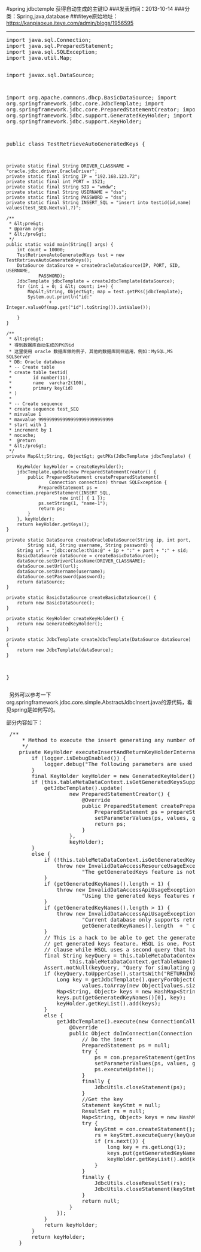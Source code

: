 #spring jdbctemple 获得自动生成的主键ID
###发表时间：2013-10-14
###分类：Spring,java,database
###iteye原始地址：<a href="https://kanpiaoxue.iteye.com/admin/blogs/1956595" target="_blank">https://kanpiaoxue.iteye.com/admin/blogs/1956595</a>

---

<div class="iteye-blog-content-contain" style="font-size: 14px;"> 
 <pre name="code" class="java">import java.sql.Connection;
import java.sql.PreparedStatement;
import java.sql.SQLException;
import java.util.Map;

import javax.sql.DataSource;

import org.apache.commons.dbcp.BasicDataSource;
import org.springframework.jdbc.core.JdbcTemplate;
import org.springframework.jdbc.core.PreparedStatementCreator;
import org.springframework.jdbc.support.GeneratedKeyHolder;
import org.springframework.jdbc.support.KeyHolder;

public class TestRetrieveAutoGeneratedKeys {

	private static final String DRIVER_CLASSNAME = "oracle.jdbc.driver.OracleDriver";
	private static final String IP = "192.168.123.72";
	private static final int PORT = 1521;
	private static final String SID = "wmdw";
	private static final String USERNAME = "dss";
	private static final String PASSWORD = "dss";
	private static final String INSERT_SQL = "insert into testid(id,name) values(test_SEQ.Nextval,?)";

	/**
	 * &lt;pre&gt;
	 * @param args
	 * &lt;/pre&gt;
	 */
	public static void main(String[] args) {
		int count = 10000;
		TestRetrieveAutoGeneratedKeys test = new TestRetrieveAutoGeneratedKeys();
		DataSource dataSource = createOracleDataSource(IP, PORT, SID, USERNAME,
				PASSWORD);
		JdbcTemplate jdbcTemplate = createJdbcTemplate(dataSource);
		for (int i = 0; i &lt; count; i++) {
			Map&lt;String, Object&gt; map = test.getPKs(jdbcTemplate);
			System.out.println("id:"
					+ Integer.valueOf(map.get("id").toString()).intValue());

		}
	}

	/**
	 * &lt;pre&gt;
	 * 得到数据库自动生成的PK的id
	 * 这里使用 oracle 数据库做的例子，其他的数据库同样适用，例如：MySQL,MS SQLServer
	 * DB: Oracle database
	 * -- Create table
	 * create table testid(
	 *        id number(11),
	 *        name  varchar2(100),
	 *        primary key(id)
	 * )
	 * 
	 * -- Create sequence 
	 * create sequence test_SEQ
	 * minvalue 1
	 * maxvalue 9999999999999999999999999999
	 * start with 1
	 * increment by 1
	 * nocache;
	 *  @return
	 * &lt;/pre&gt;
	 */
	private Map&lt;String, Object&gt; getPKs(JdbcTemplate jdbcTemplate) {

		KeyHolder keyHolder = createKeyHolder();
		jdbcTemplate.update(new PreparedStatementCreator() {
			public PreparedStatement createPreparedStatement(
					Connection connection) throws SQLException {
				PreparedStatement ps = connection.prepareStatement(INSERT_SQL,
						new int[] { 1 });
				ps.setString(1, "name-1");
				return ps;
			}
		}, keyHolder);
		return keyHolder.getKeys();
	}

	private static DataSource createOracleDataSource(String ip, int port,
			String sid, String username, String password) {
		String url = "jdbc:oracle:thin:@" + ip + ":" + port + ":" + sid;
		BasicDataSource dataSource = createBasicDataSource();
		dataSource.setDriverClassName(DRIVER_CLASSNAME);
		dataSource.setUrl(url);
		dataSource.setUsername(username);
		dataSource.setPassword(password);
		return dataSource;
	}

	private static BasicDataSource createBasicDataSource() {
		return new BasicDataSource();
	}

	private static KeyHolder createKeyHolder() {
		return new GeneratedKeyHolder();
	}

	private static JdbcTemplate createJdbcTemplate(DataSource dataSource) {
		return new JdbcTemplate(dataSource);
	}

}</pre> 
 <p>&nbsp; 另外可以参考一下org.springframework.jdbc.core.simple.AbstractJdbcInsert.java的源代码，看见spring是如何写的。</p> 
 <p>部分内容如下：</p> 
 <pre name="code" class="java">	/**
	 * Method to execute the insert generating any number of keys
	 */
	private KeyHolder executeInsertAndReturnKeyHolderInternal(final List&lt;Object&gt; values) {
		if (logger.isDebugEnabled()) {
			logger.debug("The following parameters are used for call " + getInsertString() + " with: " + values);
		}
		final KeyHolder keyHolder = new GeneratedKeyHolder();
		if (this.tableMetaDataContext.isGetGeneratedKeysSupported()) {
			getJdbcTemplate().update(
					new PreparedStatementCreator() {
						@Override
						public PreparedStatement createPreparedStatement(Connection con) throws SQLException {
							PreparedStatement ps = prepareStatementForGeneratedKeys(con);
							setParameterValues(ps, values, getInsertTypes());
							return ps;
						}
					},
					keyHolder);
		}
		else {
			if (!this.tableMetaDataContext.isGetGeneratedKeysSimulated()) {
				throw new InvalidDataAccessResourceUsageException(
						"The getGeneratedKeys feature is not supported by this database");
			}
			if (getGeneratedKeyNames().length &lt; 1) {
				throw new InvalidDataAccessApiUsageException("Generated Key Name(s) not specified. " +
						"Using the generated keys features requires specifying the name(s) of the generated column(s)");
			}
			if (getGeneratedKeyNames().length &gt; 1) {
				throw new InvalidDataAccessApiUsageException(
						"Current database only supports retrieving the key for a single column. There are " +
						getGeneratedKeyNames().length  + " columns specified: " + Arrays.asList(getGeneratedKeyNames()));
			}
			// This is a hack to be able to get the generated key from a database that doesn't support
			// get generated keys feature. HSQL is one, PostgreSQL is another. Postgres uses a RETURNING
			// clause while HSQL uses a second query that has to be executed with the same connection.
			final String keyQuery = this.tableMetaDataContext.getSimulationQueryForGetGeneratedKey(
					this.tableMetaDataContext.getTableName(), getGeneratedKeyNames()[0]);
			Assert.notNull(keyQuery, "Query for simulating get generated keys can't be null");
			if (keyQuery.toUpperCase().startsWith("RETURNING")) {
				Long key = getJdbcTemplate().queryForObject(getInsertString() + " " + keyQuery,
						values.toArray(new Object[values.size()]), Long.class);
				Map&lt;String, Object&gt; keys = new HashMap&lt;String, Object&gt;(1);
				keys.put(getGeneratedKeyNames()[0], key);
				keyHolder.getKeyList().add(keys);
			}
			else {
				getJdbcTemplate().execute(new ConnectionCallback&lt;Object&gt;() {
					@Override
					public Object doInConnection(Connection con) throws SQLException, DataAccessException {
						// Do the insert
						PreparedStatement ps = null;
						try {
							ps = con.prepareStatement(getInsertString());
							setParameterValues(ps, values, getInsertTypes());
							ps.executeUpdate();
						}
						finally {
							JdbcUtils.closeStatement(ps);
						}
						//Get the key
						Statement keyStmt = null;
						ResultSet rs = null;
						Map&lt;String, Object&gt; keys = new HashMap&lt;String, Object&gt;(1);
						try {
							keyStmt = con.createStatement();
							rs = keyStmt.executeQuery(keyQuery);
							if (rs.next()) {
								long key = rs.getLong(1);
								keys.put(getGeneratedKeyNames()[0], key);
								keyHolder.getKeyList().add(keys);
							}
						}
						finally {
							JdbcUtils.closeResultSet(rs);
							JdbcUtils.closeStatement(keyStmt);
						}
						return null;
					}
				});
			}
			return keyHolder;
		}
		return keyHolder;
	}</pre> 
 <p>&nbsp;</p> 
</div>